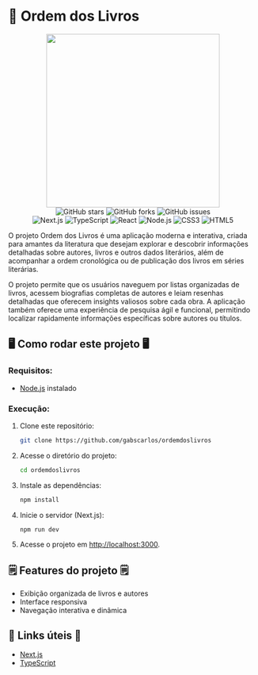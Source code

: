 # 📖 Ordem dos Livros

<div align="center">
<img src="https://github.com/portfolio-projetos-dev/ordem-livros/raw/main/.gitassets/capa.png" width="350" />

<div data-badges>
  <img src="https://img.shields.io/github/stars/portfolio-projetos-dev/kino?style=for-the-badge" alt="GitHub stars" />
  <img src="https://img.shields.io/github/forks/portfolio-projetos-dev/kino?style=for-the-badge" alt="GitHub forks" />
  <img src="https://img.shields.io/github/issues/portfolio-projetos-dev/kino?style=for-the-badge" alt="GitHub issues" />
</div>

<div data-badges>
  <img src="https://img.shields.io/badge/next.js-%23000000.svg?style=for-the-badge&logo=nextdotjs&logoColor=white" alt="Next.js" />
  <img src="https://img.shields.io/badge/typescript-%23007ACC.svg?style=for-the-badge&logo=typescript&logoColor=white" alt="TypeScript" />
  <img src="https://img.shields.io/badge/react-%2320232a.svg?style=for-the-badge&logo=react&logoColor=%2361DAFB" alt="React" />
  <img src="https://img.shields.io/badge/node.js-%2343853D.svg?style=for-the-badge&logo=node.js&logoColor=white" alt="Node.js" />
  <img src="https://img.shields.io/badge/css3-%231572B6.svg?style=for-the-badge&logo=css3&logoColor=white" alt="CSS3" />
  <img src="https://img.shields.io/badge/html5-%23E34F26.svg?style=for-the-badge&logo=html5&logoColor=white" alt="HTML5" />
</div>
</div>

O projeto Ordem dos Livros é uma aplicação moderna e interativa, criada para amantes da literatura que desejam explorar e descobrir informações detalhadas sobre autores, livros e outros dados literários, além de acompanhar a ordem cronológica ou de publicação dos livros em séries literárias.

O projeto permite que os usuários naveguem por listas organizadas de livros, acessem biografias completas de autores e leiam resenhas detalhadas que oferecem insights valiosos sobre cada obra. A aplicação também oferece uma experiência de pesquisa ágil e funcional, permitindo localizar rapidamente informações específicas sobre autores ou títulos.

## 🖥️ Como rodar este projeto 🖥️

### Requisitos:

- [Node.js](https://nodejs.org/pt) instalado

### Execução:

1. Clone este repositório:

   ```sh
   git clone https://github.com/gabscarlos/ordemdoslivros
   ```

2. Acesse o diretório do projeto:

   ```sh
   cd ordemdoslivros
   ```

3. Instale as dependências:

   ```sh
   npm install
   ```

4. Inicie o servidor (Next.js):

   ```sh
   npm run dev
   ```

6. Acesse o projeto em [http://localhost:3000](http://localhost:3000).

## 🗒️ Features do projeto 🗒️

- Exibição organizada de livros e autores
- Interface responsiva
- Navegação interativa e dinâmica

## 💎 Links úteis 💎

- [Next.js](https://nextjs.org/docs)
- [TypeScript](https://www.typescriptlang.org/docs)
